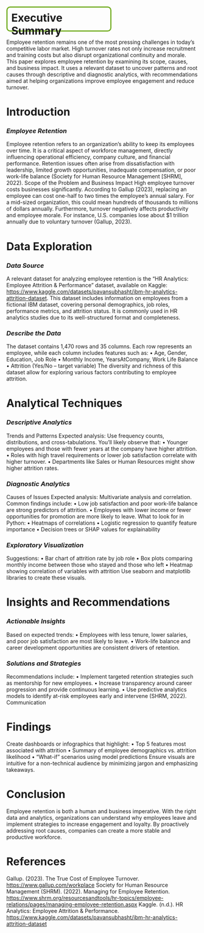 # <h1 style= 'text-size-16px; border-radius: 10px; border: 3px solid #73AD21; padding: 10px; width: 250px; height: 40px;'>Executive Summary
Employee retention remains one of the most pressing challenges in today’s competitive labor market. High turnover rates not only increase recruitment and training costs but also disrupt organizational continuity and morale. This paper explores employee retention by examining its scope, causes, and business impact. It uses a relevant dataset to uncover patterns and root causes through descriptive and diagnostic analytics, with recommendations aimed at helping organizations improve employee engagement and reduce turnover.
# Introduction
### _Employee Retention_
Employee retention refers to an organization’s ability to keep its employees over time. It is a critical aspect of workforce management, directly influencing operational efficiency, company culture, and financial performance. Retention issues often arise from dissatisfaction with leadership, limited growth opportunities, inadequate compensation, or poor work-life balance (Society for Human Resource Management [SHRM], 2022).
Scope of the Problem and Business Impact
High employee turnover costs businesses significantly. According to Gallup (2023), replacing an employee can cost one-half to two times the employee’s annual salary. For a mid-sized organization, this could mean hundreds of thousands to millions of dollars annually. Furthermore, turnover negatively affects productivity and employee morale. For instance, U.S. companies lose about $1 trillion annually due to voluntary turnover (Gallup, 2023).
# Data Exploration
### _Data Source_
A relevant dataset for analyzing employee retention is the “HR Analytics: Employee Attrition & Performance” dataset, available on Kaggle: https://www.kaggle.com/datasets/pavansubhasht/ibm-hr-analytics-attrition-dataset. This dataset includes information on employees from a fictional IBM dataset, covering personal demographics, job roles, performance metrics, and attrition status. It is commonly used in HR analytics studies due to its well-structured format and completeness.
### _Describe the Data_
The dataset contains 1,470 rows and 35 columns. Each row represents an employee, while each column includes features such as:
•	Age, Gender, Education, Job Role
•	Monthly Income, YearsAtCompany, Work Life Balance
•	Attrition (Yes/No – target variable)
The diversity and richness of this dataset allow for exploring various factors contributing to employee attrition.

# Analytical Techniques
### _Descriptive Analytics_
Trends and Patterns
Expected analysis: Use frequency counts, distributions, and cross-tabulations. You’ll likely observe that:
•	Younger employees and those with fewer years at the company have higher attrition.
•	Roles with high travel requirements or lower job satisfaction correlate with higher turnover.
•	Departments like Sales or Human Resources might show higher attrition rates.
### _Diagnostic Analytics_
Causes of Issues
Expected analysis: Multivariate analysis and correlation. Common findings include:
•	Low job satisfaction and poor work-life balance are strong predictors of attrition.
•	Employees with lower income or fewer opportunities for promotion are more likely to leave.
What to look for in Python:
•	Heatmaps of correlations
•	Logistic regression to quantify feature importance
•	Decision trees or SHAP values for explainability
### _Exploratory Visualization_
Suggestions:
•	Bar chart of attrition rate by job role
•	Box plots comparing monthly income between those who stayed and those who left
•	Heatmap showing correlation of variables with attrition
Use seaborn and matplotlib libraries to create these visuals.
# Insights and Recommendations
### _Actionable Insights_
Based on expected trends:
•	Employees with less tenure, lower salaries, and poor job satisfaction are most likely to leave.
•	Work-life balance and career development opportunities are consistent drivers of retention.
### _Solutions and Strategies_
Recommendations include:
•	Implement targeted retention strategies such as mentorship for new employees.
•	Increase transparency around career progression and provide continuous learning.
•	Use predictive analytics models to identify at-risk employees early and intervene (SHRM, 2022).
Communication
# Findings
Create dashboards or infographics that highlight:
•	Top 5 features most associated with attrition
•	Summary of employee demographics vs. attrition likelihood
•	“What-if” scenarios using model predictions
Ensure visuals are intuitive for a non-technical audience by minimizing jargon and emphasizing takeaways.
# Conclusion
Employee retention is both a human and business imperative. With the right data and analytics, organizations can understand why employees leave and implement strategies to increase engagement and loyalty. By proactively addressing root causes, companies can create a more stable and productive workforce. 
# References
Gallup. (2023). The True Cost of Employee Turnover. https://www.gallup.com/workplace
Society for Human Resource Management (SHRM). (2022). Managing for Employee Retention. https://www.shrm.org/resourcesandtools/hr-topics/employee-relations/pages/managing-employee-retention.aspx
Kaggle. (n.d.). HR Analytics: Employee Attrition & Performance. https://www.kaggle.com/datasets/pavansubhasht/ibm-hr-analytics-attrition-dataset
 

